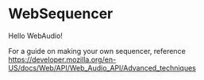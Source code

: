 # WebSequencer

Hello WebAudio!

For a guide on making your own sequencer, reference
https://developer.mozilla.org/en-US/docs/Web/API/Web_Audio_API/Advanced_techniques
